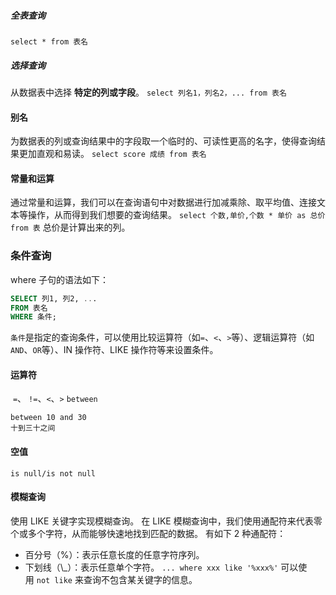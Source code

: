##### 全表查询
`select * from 表名`

##### 选择查询
从数据表中选择 **特定的列或字段**。
`select 列名1，列名2，... from 表名`

#### 别名
为数据表的列或查询结果中的字段取一个临时的、可读性更高的名字，使得查询结果更加直观和易读。
`select score 成绩 from 表名`

#### 常量和运算
通过常量和运算，我们可以在查询语句中对数据进行加减乘除、取平均值、连接文本等操作，从而得到我们想要的查询结果。
`select 个数,单价,个数 * 单价 as 总价 from 表`
总价是计算出来的列。

### 条件查询
where 子句的语法如下：
```sql
SELECT 列1, 列2, ...
FROM 表名
WHERE 条件;
```
`条件`是指定的查询条件，可以使用比较运算符（如`=`、`<`、`>`等）、逻辑运算符（如`AND`、`OR`等）、IN 操作符、LIKE 操作符等来设置条件。
#### 运算符
 `=`、 `!=`、`<`、`>` `between`
```
between 10 and 30
十到三十之间
```
#### 空值
`is null/is not null`

#### 模糊查询
使用 LIKE 关键字实现模糊查询。
	在 LIKE 模糊查询中，我们使用通配符来代表零个或多个字符，从而能够快速地找到匹配的数据。
有如下 2 种通配符：
- 百分号（%）：表示任意长度的任意字符序列。
- 下划线（\\\_）：表示任意单个字符。
`... where xxx like '%xxx%'`
可以使用 `not like` 来查询不包含某关键字的信息。


